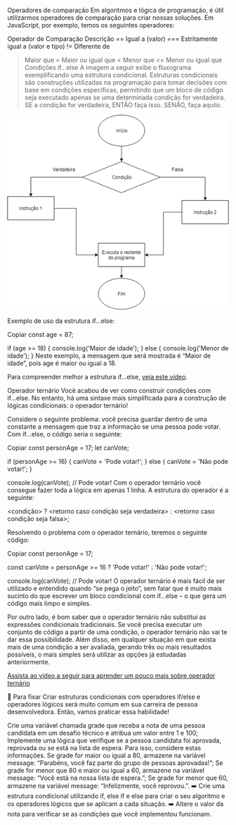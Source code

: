 Operadores de comparação
Em algoritmos e lógica de programação, é útil utilizarmos operadores de comparação para criar nossas soluções. Em JavaScript, por exemplo, temos os seguintes operadores:

Operador de Comparação	Descrição
==	Igual a (valor)
===	Estritamente igual a (valor e tipo)
!=	Diferente de
>	Maior que
>=	Maior ou igual que
<	Menor que
<=	Menor ou igual que
Condições if…else
A imagem a seguir exibe o fluxograma exemplificando uma estrutura condicional. Estruturas condicionais são construções utilizadas na programação para tomar decisões com base em condições específicas, permitindo que um bloco de código seja executado apenas se uma determinada condição for verdadeira. SE a condição for verdadeira, ENTÃO faça isso. SENÃO, faça aquilo.


![alt text](images/1.png)

Exemplo de uso da estrutura if...else:

Copiar
const age = 87;

if (age >= 18) {
  console.log('Maior de idade');
} else {
  console.log('Menor de idade');
}
Neste exemplo, a mensagem que será mostrada é “Maior de idade”, pois age é maior ou igual a 18.

Para compreender melhor a estrutura if...else, [veja este vídeo](https://www.youtube.com/watch?v=IsG4Xd6LlsM).

Operador ternário
Você acabou de ver como construir condições com if...else. No entanto, há uma sintaxe mais simplificada para a construção de lógicas condicionais: o operador ternário!

Considere o seguinte problema: você precisa guardar dentro de uma constante a mensagem que traz a informação se uma pessoa pode votar. Com if...else, o código seria o seguinte:

Copiar
const personAge = 17;
let canVote;

if (personAge >= 16) {
  canVote = 'Pode votar!';
} else {
  canVote = 'Não pode votar!';
}

console.log(canVote); // Pode votar!
Com o operador ternário você consegue fazer toda a lógica em apenas 1 linha. A estrutura do operador é a seguinte:

<condição> ? <retorno caso condição seja verdadeira> : <retorno caso condição seja falsa>;

Resolvendo o problema com o operador ternário, teremos o seguinte código:

Copiar
const personAge = 17;

const canVote = personAge >= 16 ? 'Pode votar!' : 'Não pode votar!';

console.log(canVote); // Pode votar!
O operador ternário é mais fácil de ser utilizado e entendido quando “se pega o jeito”, sem falar que é muito mais sucinto do que escrever um bloco condicional com if...else – o que gera um código mais limpo e simples.

Por outro lado, é bom saber que o operador ternário não substitui as expressões condicionais tradicionais. Se você precisa executar um conjunto de código a partir de uma condição, o operador ternário não vai te dar essa possibilidade. Além disso, em qualquer situação em que exista mais de uma condição a ser avaliada, gerando três ou mais resultados possíveis, o mais simples será utilizar as opções já estudadas anteriormente.

[Assista ao vídeo a seguir para aprender um pouco mais sobre operador ternário](https://www.youtube.com/watch?v=atS_A9HHAVo)

🚀 Para fixar
Criar estruturas condicionais com operadores if/else e operadores lógicos será muito comum em sua carreira de pessoa desenvolvedora. Então, vamos praticar essa habilidade!

Crie uma variável chamada grade que receba a nota de uma pessoa candidata em um desafio técnico e atribua um valor entre 1 e 100;
Implemente uma lógica que verifique se a pessoa candidata foi aprovada, reprovada ou se está na lista de espera. Para isso, considere estas informações.
Se grade for maior ou igual a 80, armazene na variável message: “Parabéns, você faz parte do grupo de pessoas aprovadas!”;
Se grade for menor que 80 e maior ou igual a 60, armazene na variável message: “Você está na nossa lista de espera.”;
Se grade for menor que 60, armazene na variável message: “Infelizmente, você reprovou.”.
➡️ Crie uma estrutura condicional utilizando if, else if e else para criar o seu algoritmo e os operadores lógicos que se aplicam a cada situação.
➡️ Altere o valor da nota para verificar se as condições que você implementou funcionam.